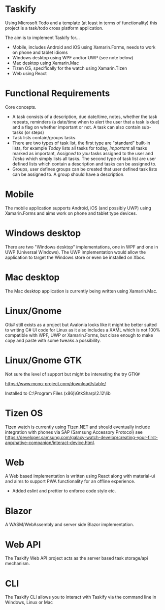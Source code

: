 # Taskify

Using Microsoft Todo and a template (at least in terms of functionality) this project is a task/todo cross platform application.

The aim is to implement Taskify for...

* Mobile, includes Android and iOS using Xamarin.Forms, needs to work on phone and tablet idioms
* Windows desktop using WPF and/or UWP (see note below)
* Mac desktop using Xamarin.Mac
* Tizen OS, specifically for the watch using Xamarin.Tizen
* Web using React

# Functional Requirements

Core concepts.

* A task consists of a description, due date/time, notes, whether the task repeats, reminders (a date/time when to alert the user that a task is due) and a flag on whether important or not. A task can also contain sub-tasks (or steps)
* Task lists contain/groups tasks 
* There are two types of task list, the first type are "standard" built-in lists, for example _Today_ lists all tasks for today, _Important_ all tasks marked as important, _Assigned to you_ tasks assigned to the user and _Tasks_ which simply lists all tasks. The second type of task list are user defined lists which contain a description and tasks can be assigned to.
* Groups, user defines groups can be created that user defined task lists can be assigned to. A group should have a description.

# Mobile 

The mobile application supports Android, iOS (and possibly UWP) using Xamarin.Forms and aims work on phone and tablet type devices.

# Windows desktop

There are two "Windows desktop" implementations, one in WPF and one in UWP (Universal Windows). The UWP implementation would allow the application to target the Windows store or even be installed on Xbox.

# Mac desktop

The Mac desktop application is currently being written using Xamarin.Mac.

# Linux/Gnome

Gtk# still exists as a project but Avalonia looks like it might be better suited to writing C# UI code for Linux as it also includes a XAML which is not 100% compatible with WPF, UWP or Xamarin.Forms, but close enough to make copy and paste with some tweaks a possibility. 

# Linux/Gnome GTK

Not sure the level of support but might be interesting the try GTK#

https://www.mono-project.com/download/stable/

Installed to C:\Program Files (x86)\GtkSharp\2.12\lib

# Tizen OS

Tizen watch is currently using Tizen.NET and should eventually include integration with phones via SAP (Samsung Accessory Protocol) see https://developer.samsung.com/galaxy-watch-develop/creating-your-first-app/native-companion/interact-device.html.

# Web

A Web based implementation is written using React along with material-ui and aims to support PWA functionality for an offline experience.

* Added eslint and prettier to enforce code style etc.

# Blazor

A WASM/WebAssembly and server side Blazor implementation.

# Web API

The Taskify Web API project acts as the server based task storage/api mechanism.

# CLI

The Taskify CLI allows you to interact with Taskify via the command line in Windows, Linux or Mac